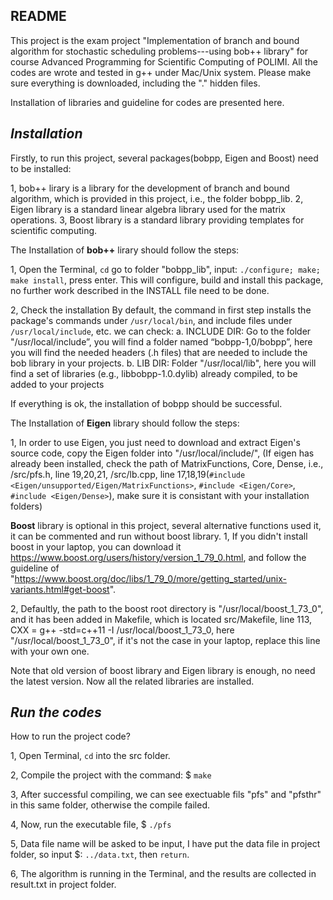 ## README

This project is the exam project "Implementation of branch and bound algorithm for stochastic scheduling problems---using bob++ library" for course Advanced Programming for Scientific Computing of POLIMI.
All the codes are wrote and tested in  g++ under Mac/Unix system.
Please make sure everything is downloaded, including the "." hidden files.


Installation of libraries and guideline for codes are presented here.


## *Installation* 
Firstly, to run this project, several packages(bobpp, Eigen and Boost) need to be installed:

1, bob++ lirary is a library for the development of branch and bound algorithm, which is provided in this project, i.e., the folder bobpp_lib.
2, Eigen library is a standard linear algebra library used for the matrix operations.
3, Boost library is a standard library providing templates for scientific computing.


The Installation of **bob++** lirary should follow the steps:

1, Open the Terminal, `cd` go to folder "bobpp_lib", input: `./configure; make; make install`, press enter.
This will configure, build and install this package, no further work described in the INSTALL file need to be done.


2, Check the installation
    By default, the command in first step installs the package's commands under `/usr/local/bin`, and include files under `/usr/local/include`, etc.
    we can check:
    a. INCLUDE DIR: Go to the folder "/usr/local/include”, you will find a folder named “bobpp-1,0/bobpp”, here you will find the needed headers (.h files) that are needed to include the bob library in your projects.
    b. LIB DIR: Folder "/usr/local/lib", here you will find a set of libraries (e.g., libbobpp-1.0.dylib) already compiled, to be added to your projects 

If everything is ok, the installation of bobpp should be successful.


The Installation of **Eigen** library should follow the steps:

1, In order to use Eigen, you just need to download and extract Eigen's source code,  copy the Eigen folder into "/usr/local/include/", (If eigen has already been installed, check the path of MatrixFunctions, Core, Dense, i.e., /src/pfs.h, line 19,20,21, /src/lb.cpp, line 17,18,19(`#include <Eigen/unsupported/Eigen/MatrixFunctions>`, `#include <Eigen/Core>`, `#include <Eigen/Dense>`), make sure it is consistant with your installation folders)



**Boost** library is optional in this project, several alternative functions used it, it can be commented and run without boost library.
1, If you didn't install boost in your laptop, you can download it https://www.boost.org/users/history/version_1_79_0.html, and follow the guideline of "https://www.boost.org/doc/libs/1_79_0/more/getting_started/unix-variants.html#get-boost".

2, Defaultly, the path to the boost root directory  is "/usr/local/boost_1_73_0", and it has been added in Makefile, which is located src/Makefile, line 113, CXX = g++ -std=c++11 -I /usr/local/boost_1_73_0, here "/usr/local/boost_1_73_0", if it's not the case in your laptop, replace this line with your own one.


Note that old version of boost library and Eigen library is enough, no need the latest version. Now all the related libraries are installed. 


## *Run the codes* 
How to run the project code?

1, Open Terminal, `cd` into the src folder.

2, Compile the project with the command: $ `make`

3, After successful compiling, we can see exectuable fils "pfs" and "pfsthr" in this same folder, otherwise the compile failed. 

4, Now, run the executable file, $ `./pfs`

5, Data file name will be asked to be input, I have put the data file in project folder, so input $: `../data.txt`, then `return`.

6, The algorithm is running in the Terminal, and the results are collected in result.txt in project folder.
